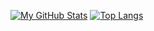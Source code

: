 [![My GitHub Stats](https://github-readme-stats.vercel.app/api/?username=kosswong&count_private=true&showicons=true)]()
[![Top Langs](https://github-readme-stats.vercel.app/api/top-langs/?username=kosswong&layout=compact&langs_count=10)](https://github.com/kosswong/github-readme-stats)
